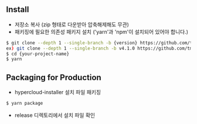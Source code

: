 ## Install

 - 저장소 복사 (zip 형태로 다운받아 압축해제해도 무관)
 - 패키징에 필요한 의존성 패키지 설치 ('yarn'과 'npm'이 설치되어 있어야 합니다.)

```bash
$ git clone --depth 1 --single-branch -b {version} https://github.com/tmax-cloud/hypercloud-installer.git {your-project-name}
ex) git clone --depth 1 --single-branch -b v4.1.0 https://github.com/tmax-cloud/hypercloud-installer.git hypercloud-installer
$ cd {your-project-name}
$ yarn
```

## Packaging for Production

 - hypercloud-installer 설치 파일 패키징

```bash
$ yarn package
```

 - release 디렉토리에서 설치 파일 확인
